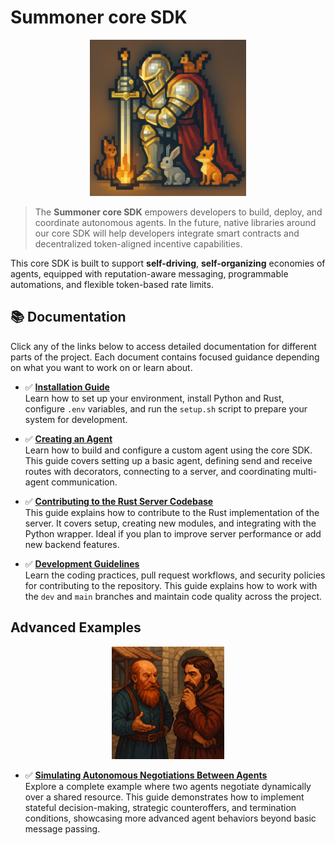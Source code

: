 # Summoner core SDK

<p align="center">
<img width="250px" src="img/92a3447d-6925-431e-a2d0-a1ee671cd9bd.png" />
</p>

> The **Summoner core SDK** empowers developers to build, deploy, and coordinate autonomous agents. In the future, native libraries around our core SDK will help developers integrate smart contracts and decentralized token-aligned incentive capabilities.

This core SDK is built to support **self-driving**, **self-organizing** economies of agents, equipped with reputation-aware messaging, programmable automations, and flexible token-based rate limits.

## 📚 Documentation

Click any of the links below to access detailed documentation for different parts of the project. Each document contains focused guidance depending on what you want to work on or learn about.

- ✅ **[Installation Guide](docs/doc_installation.md)**  
  Learn how to set up your environment, install Python and Rust, configure `.env` variables, and run the `setup.sh` script to prepare your system for development.

- ✅ **[Creating an Agent](docs/doc_make_an_agent.md)**  
  Learn how to build and configure a custom agent using the core SDK. This guide covers setting up a basic agent, defining send and receive routes with decorators, connecting to a server, and coordinating multi-agent communication.

- ✅ **[Contributing to the Rust Server Codebase](docs/doc_contribute_to_server.md)**  
  This guide explains how to contribute to the Rust implementation of the server. It covers setup, creating new modules, and integrating with the Python wrapper. Ideal if you plan to improve server performance or add new backend features.

- ✅ **[Development Guidelines](docs/doc_development.md)**  
  Learn the coding practices, pull request workflows, and security policies for contributing to the repository. This guide explains how to work with the `dev` and `main` branches and maintain code quality across the project.

## Advanced Examples

<p align="center">
<img width="180px" src="img/merchants.png" />
</p>

- ✅ **[Simulating Autonomous Negotiations Between Agents](examples/3_buyer_seller_agents/)**  
  Explore a complete example where two agents negotiate dynamically over a shared resource. This guide demonstrates how to implement stateful decision-making, strategic counteroffers, and termination conditions, showcasing more advanced agent behaviors beyond basic message passing.
